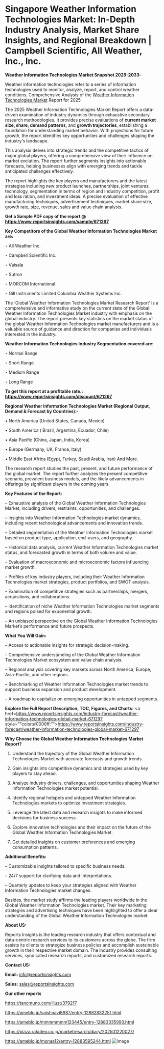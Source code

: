 # Singapore Weather Information Technologies Market: In-Depth Industry Analysis, Market Share Insights, and Regional Breakdown | Campbell Scientific, All Weather, Inc., Inc.

<strong>Weather Information Technologies Market Snapshot 2025-2033:</strong>

Weather information technologies refer to a series of information technologies used to monitor, analyze, report, and control weather conditions. Comprehensive Analysis of the <a href=https://www.reportsinsights.com/sample/671297>Weather Information Technologies Market</a> Report for 2025

The 2025 Weather Information Technologies Market Report offers a data-driven examination of industry dynamics through exhaustive secondary research methodologies. It provides precise evaluations of <strong>current market size, share, demand patterns</strong>, and <strong>growth trajectories</strong>, establishing a foundation for understanding market behavior. With projections for future growth, the report identifies key opportunities and challenges shaping the industry's landscape.

This analysis delves into strategic trends and the competitive tactics of major global players, offering a comprehensive view of their influence on market evolution. The report further segments insights into actionable forecasts, helping businesses align with emerging trends and tackle anticipated challenges effectively.

The report highlights the key players and manufacturers and the latest strategies including new product launches, partnerships, joint ventures, technology, segmentation in terms of region and industry competition, profit and loss ration, and investment ideas. A precise evaluation of effective manufacturing techniques, advertisement techniques, market share size, growth rate, size, revenue, sales and value chain analysis.

<strong>Get a Sample PDF copy of the report @ <a href=https://www.reportsinsights.com/sample/671297 style=color:#0000ff;>https://www.reportsinsights.com/sample/671297</a></strong>

<strong>Key Competitors of the Global Weather Information Technologies Market are:</strong>

‣ All Weather Inc.

‣ Campbell Scientific Inc.

‣ Vaisala

‣ Sutron

‣ MORCOM International

‣ Gill Instruments Limited Columbia Weather Systems Inc.

The ‘Global Weather Information Technologies Market Research Report’ is a comprehensive and informative study on the current state of the Global Weather Information Technologies Market industry with emphasis on the global industry. The report presents key statistics on the market status of the global Weather Information Technologies market manufacturers and is a valuable source of guidance and direction for companies and individuals interested in the industry.

<strong>Weather Information Technologies Industry Segmentation covered are:</strong>

‣ Normal Range

‣ Short Range

‣ Medium Range

‣ Long Range

<strong>To get this report at a profitable rate.: <a href=https://www.reportsinsights.com/discount/671297 style=color:#0000ff;>https://www.reportsinsights.com/discount/671297</a></strong>

<strong>Regional Weather Information Technologies Market (Regional Output, Demand &amp; Forecast by Countries):-</strong>

• North America (United States, Canada, Mexico)

• South America ( Brazil, Argentina, Ecuador, Chile)

• Asia Pacific (China, Japan, India, Korea)

• Europe (Germany, UK, France, Italy)

• Middle East Africa (Egypt, Turkey, Saudi Arabia, Iran) And More.

The research report studies the past, present, and future performance of the global market. The report further analyzes the present competitive scenario, prevalent business models, and the likely advancements in offerings by significant players in the coming years.

<strong>Key Features of the Report:</strong>

– Exhaustive analysis of the Global Weather Information Technologies Market, including drivers, restraints, opportunities, and challenges.

– Insights into Weather Information Technologies market dynamics, including recent technological advancements and innovation trends.

– Detailed segmentation of the Weather Information Technologies market based on product type, application, end-users, and geography.

– Historical data analysis, current Weather Information Technologies market status, and forecasted growth in terms of both volume and value.

– Evaluation of macroeconomic and microeconomic factors influencing market growth.

– Profiles of key industry players, including their Weather Information Technologies market strategies, product portfolios, and SWOT analysis.

– Examination of competitive strategies such as partnerships, mergers, acquisitions, and collaborations.

– Identification of niche Weather Information Technologies market segments and regions poised for exponential growth.

– An unbiased perspective on the Global Weather Information Technologies Market’s performance and future prospects.

<strong>What You Will Gain:</strong>

– Access to actionable insights for strategic decision-making.

– Comprehensive understanding of the Global Weather Information Technologies Market ecosystem and value chain analysis.

– Regional analysis covering key markets across North America, Europe, Asia-Pacific, and other regions.

– Benchmarking of Weather Information Technologies market trends to support business expansion and product development.

– A roadmap to capitalize on emerging opportunities in untapped segments.

<strong>Explore the Full Report Description, TOC, Figures, and Charts:</strong>
<a href=https://www.reportsinsights.com/industry-forecast/weather-information-technologies-global-market-671297 style=""color:#0000ff;"">https://www.reportsinsights.com/industry-forecast/weather-information-technologies-global-market-671297</a>

<strong>Why Choose the Global Weather Information Technologies Market Report?</strong>

1. Understand the trajectory of the Global Weather Information Technologies Market with accurate forecasts and growth trends.

2. Gain insights into competitive dynamics and strategies used by key players to stay ahead.

3. Analyze industry drivers, challenges, and opportunities shaping Weather Information Technologies market potential.

4. Identify regional hotspots and untapped Weather Information Technologies markets to optimize investment strategies.

5. Leverage the latest data and research insights to make informed decisions for business success.

6. Explore innovative technologies and their impact on the future of the Global Weather Information Technologies Market.

7. Get detailed insights on customer preferences and emerging consumption patterns.

<strong>Additional Benefits:</strong>

– Customizable insights tailored to specific business needs.

– 24/7 support for clarifying data and interpretations.

– Quarterly updates to keep your strategies aligned with Weather Information Technologies market changes.

Besides, the market study affirms the leading players worldwide in the Global Weather Information Technologies market. Their key marketing strategies and advertising techniques have been highlighted to offer a clear understanding of the Global Weather Information Technologies market.

<strong><strong>About US</strong>:</strong>

Reports Insights is the leading research industry that offers contextual and data-centric research services to its customers across the globe. The firm assists its clients to strategize business policies and accomplish sustainable growth in their respective market domain. The industry provides consulting services, syndicated research reports, and customized research reports.

<strong>Contact US:</strong>

<p class=><b>Email:</b> <a href=mailto:info@reportsinsights.com>info@reportsinsights.com</a></p>
<p class=><b>Sales:</b> <a href=mailto:sales@reportsinsights.com>sales@reportsinsights.com</a></p>

<strong>Our other reports</strong>

<a href=https://tanomuno.com/illust/379217>https://tanomuno.com/illust/379217</a>

<a href=https://ameblo.jp/vaishnavi8987/entry-12882832251.html>https://ameblo.jp/vaishnavi8987/entry-12882832251.html</a>

<a href=https://ameblo.jp/mmmmmmm123445/entry-12883335993.html>https://ameblo.jp/mmmmmmm123445/entry-12883335993.html</a>

<a href=https://plaza.rakuten.co.jp/marketresarch/diary/202501220027/>https://plaza.rakuten.co.jp/marketresarch/diary/202501220027/</a>

<a href=https://ameblo.jp/monaa12/entry-12883595244.html>https://ameblo.jp/monaa12/entry-12883595244.html</a>
![image](https://github.com/user-attachments/assets/e638e5b1-b8d4-4e6e-8f9d-a5c5751be0b0)
